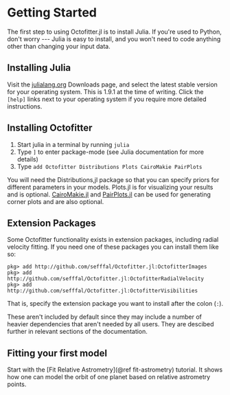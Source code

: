# Getting Started

The first step to using Octofitter.jl is to install Julia. If you're used to Python, don't worry --- Julia is easy to install, and you won't need to code anything other than changing your input data.


## Installing Julia
Visit the [julialang.org](https://julialang.org/downloads/) Downloads page, and select the latest stable version for your operating system. This is 1.9.1 at the time of writing. Click the `[help]` links next to your operating system if you require more detailed instructions.

## Installing Octofitter

1. Start julia in a terminal by running `julia`
2. Type `]` to enter package-mode (see Julia documentation for more details)
3. Type `add Octofitter Distributions Plots CairoMakie PairPlots`

You will need the Distributions,jl package so that you can specify priors for different parameters in your models.
Plots.jl is for visualizing your results and is optional.
[CairoMakie.jl](http://makie.juliaplots.org/) and [PairPlots.jl](https://sefffal.github.io/PairPlots.jl/dev/) can be used for generating corner plots and are also optional.

## Extension Packages
Some Octofitter functionality exists in extension packages, including radial velocity fitting.
If you need one of these packages you can install them like so:
```
pkg> add http://github.com/sefffal/Octofitter.jl:OctofitterImages
pkg> add http://github.com/sefffal/Octofitter.jl:OctofitterRadialVelocity
pkg> add http://github.com/sefffal/Octofitter.jl:OctofitterVisibilities
```
That is, specify the extension package you want to install after the colon (`:`).

These aren't included by default since they may include a number of heavier dependencies that aren't needed by all users.
They are descibed further in relevant sections of the documentation.

## Fitting your first model
Start with the [Fit Relative Astrometry](@ref fit-astrometry) tutorial. It shows how one can model the orbit of one planet based on relative astrometry points.
